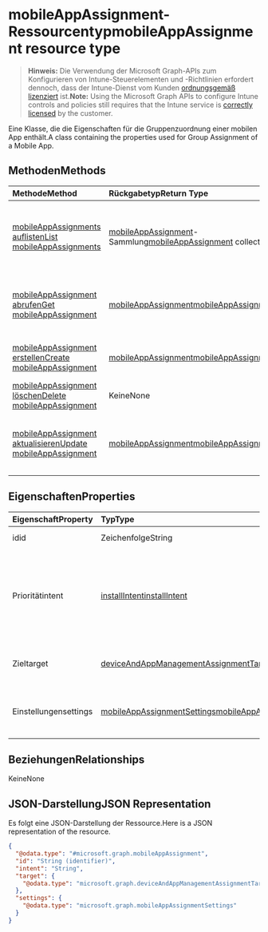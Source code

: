 # <a name="mobileappassignment-resource-type"></a><span data-ttu-id="14b85-101">mobileAppAssignment-Ressourcentyp</span><span class="sxs-lookup"><span data-stu-id="14b85-101">mobileAppAssignment resource type</span></span>

> <span data-ttu-id="14b85-102">**Hinweis:** Die Verwendung der Microsoft Graph-APIs zum Konfigurieren von Intune-Steuerelementen und -Richtlinien erfordert dennoch, dass der Intune-Dienst vom Kunden [ordnungsgemäß lizenziert](https://go.microsoft.com/fwlink/?linkid=839381) ist.</span><span class="sxs-lookup"><span data-stu-id="14b85-102">**Note:** Using the Microsoft Graph APIs to configure Intune controls and policies still requires that the Intune service is [correctly licensed](https://go.microsoft.com/fwlink/?linkid=839381) by the customer.</span></span>

<span data-ttu-id="14b85-103">Eine Klasse, die die Eigenschaften für die Gruppenzuordnung einer mobilen App enthält.</span><span class="sxs-lookup"><span data-stu-id="14b85-103">A class containing the properties used for Group Assignment of a Mobile App.</span></span>
## <a name="methods"></a><span data-ttu-id="14b85-104">Methoden</span><span class="sxs-lookup"><span data-stu-id="14b85-104">Methods</span></span>
|<span data-ttu-id="14b85-105">Methode</span><span class="sxs-lookup"><span data-stu-id="14b85-105">Method</span></span>|<span data-ttu-id="14b85-106">Rückgabetyp</span><span class="sxs-lookup"><span data-stu-id="14b85-106">Return Type</span></span>|<span data-ttu-id="14b85-107">Beschreibung</span><span class="sxs-lookup"><span data-stu-id="14b85-107">Description</span></span>|
|:---|:---|:---|
|[<span data-ttu-id="14b85-108">mobileAppAssignments auflisten</span><span class="sxs-lookup"><span data-stu-id="14b85-108">List mobileAppAssignments</span></span>](../api/intune_apps_mobileappassignment_list.md)|<span data-ttu-id="14b85-109">[mobileAppAssignment](../resources/intune_apps_mobileappassignment.md)-Sammlung</span><span class="sxs-lookup"><span data-stu-id="14b85-109">[mobileAppAssignment](../resources/intune_apps_mobileappassignment.md) collection</span></span>|<span data-ttu-id="14b85-110">Auflisten von Eigenschaften und Beziehungen der [mobileAppAssignment](../resources/intune_apps_mobileappassignment.md)-Objekte.</span><span class="sxs-lookup"><span data-stu-id="14b85-110">List properties and relationships of the [mobileAppAssignment](../resources/intune_apps_mobileappassignment.md) objects.</span></span>|
|[<span data-ttu-id="14b85-111">mobileAppAssignment abrufen</span><span class="sxs-lookup"><span data-stu-id="14b85-111">Get mobileAppAssignment</span></span>](../api/intune_apps_mobileappassignment_get.md)|[<span data-ttu-id="14b85-112">mobileAppAssignment</span><span class="sxs-lookup"><span data-stu-id="14b85-112">mobileAppAssignment</span></span>](../resources/intune_apps_mobileappassignment.md)|<span data-ttu-id="14b85-113">Lesen von Eigenschaften und Beziehungen des [mobileAppAssignment](../resources/intune_apps_mobileappassignment.md)-Objekts.</span><span class="sxs-lookup"><span data-stu-id="14b85-113">Read properties and relationships of the [mobileAppAssignment](../resources/intune_apps_mobileappassignment.md) object.</span></span>|
|[<span data-ttu-id="14b85-114">mobileAppAssignment erstellen</span><span class="sxs-lookup"><span data-stu-id="14b85-114">Create mobileAppAssignment</span></span>](../api/intune_apps_mobileappassignment_create.md)|[<span data-ttu-id="14b85-115">mobileAppAssignment</span><span class="sxs-lookup"><span data-stu-id="14b85-115">mobileAppAssignment</span></span>](../resources/intune_apps_mobileappassignment.md)|<span data-ttu-id="14b85-116">Erstellen eines neuen [mobileAppAssignment](../resources/intune_apps_mobileappassignment.md)-Objekts.</span><span class="sxs-lookup"><span data-stu-id="14b85-116">Create a new [mobileAppAssignment](../resources/intune_apps_mobileappassignment.md) object.</span></span>|
|[<span data-ttu-id="14b85-117">mobileAppAssignment löschen</span><span class="sxs-lookup"><span data-stu-id="14b85-117">Delete mobileAppAssignment</span></span>](../api/intune_apps_mobileappassignment_delete.md)|<span data-ttu-id="14b85-118">Keine</span><span class="sxs-lookup"><span data-stu-id="14b85-118">None</span></span>|<span data-ttu-id="14b85-119">Löschen einer [mobileAppAssignment](../resources/intune_apps_mobileappassignment.md).</span><span class="sxs-lookup"><span data-stu-id="14b85-119">Deletes a [mobileAppAssignment](../resources/intune_apps_mobileappassignment.md).</span></span>|
|[<span data-ttu-id="14b85-120">mobileAppAssignment aktualisieren</span><span class="sxs-lookup"><span data-stu-id="14b85-120">Update mobileAppAssignment</span></span>](../api/intune_apps_mobileappassignment_update.md)|[<span data-ttu-id="14b85-121">mobileAppAssignment</span><span class="sxs-lookup"><span data-stu-id="14b85-121">mobileAppAssignment</span></span>](../resources/intune_apps_mobileappassignment.md)|<span data-ttu-id="14b85-122">Aktualisieren der Eigenschaften eines [mobileAppAssignment](../resources/intune_apps_mobileappassignment.md)-Objekts.</span><span class="sxs-lookup"><span data-stu-id="14b85-122">Update the properties of a [mobileAppAssignment](../resources/intune_apps_mobileappassignment.md) object.</span></span>|

## <a name="properties"></a><span data-ttu-id="14b85-123">Eigenschaften</span><span class="sxs-lookup"><span data-stu-id="14b85-123">Properties</span></span>
|<span data-ttu-id="14b85-124">Eigenschaft</span><span class="sxs-lookup"><span data-stu-id="14b85-124">Property</span></span>|<span data-ttu-id="14b85-125">Typ</span><span class="sxs-lookup"><span data-stu-id="14b85-125">Type</span></span>|<span data-ttu-id="14b85-126">Beschreibung</span><span class="sxs-lookup"><span data-stu-id="14b85-126">Description</span></span>|
|:---|:---|:---|
|<span data-ttu-id="14b85-127">id</span><span class="sxs-lookup"><span data-stu-id="14b85-127">id</span></span>|<span data-ttu-id="14b85-128">Zeichenfolge</span><span class="sxs-lookup"><span data-stu-id="14b85-128">String</span></span>|<span data-ttu-id="14b85-129">Schlüssel der Entität</span><span class="sxs-lookup"><span data-stu-id="14b85-129">Key of the entity.</span></span>|
|<span data-ttu-id="14b85-130">Priorität</span><span class="sxs-lookup"><span data-stu-id="14b85-130">intent</span></span>|[<span data-ttu-id="14b85-131">installIntent</span><span class="sxs-lookup"><span data-stu-id="14b85-131">installIntent</span></span>](../resources/intune_shared_installintent.md)|<span data-ttu-id="14b85-132">Die vom Administrator definierte Installationspriorität. Mögliche Werte: `available`, `required`, `uninstall`, `availableWithoutEnrollment`.</span><span class="sxs-lookup"><span data-stu-id="14b85-132">The install intent defined by the admin. Possible values are: `available`, `required`, `uninstall`, `availableWithoutEnrollment`.</span></span>|
|<span data-ttu-id="14b85-133">Ziel</span><span class="sxs-lookup"><span data-stu-id="14b85-133">target</span></span>|[<span data-ttu-id="14b85-134">deviceAndAppManagementAssignmentTarget</span><span class="sxs-lookup"><span data-stu-id="14b85-134">deviceAndAppManagementAssignmentTarget</span></span>](../resources/intune_shared_deviceandappmanagementassignmenttarget.md)|<span data-ttu-id="14b85-135">Die vom Administrator definierte Zielgruppenzuordnung.</span><span class="sxs-lookup"><span data-stu-id="14b85-135">The target group assignment defined by the admin.</span></span>|
|<span data-ttu-id="14b85-136">Einstellungen</span><span class="sxs-lookup"><span data-stu-id="14b85-136">settings</span></span>|[<span data-ttu-id="14b85-137">mobileAppAssignmentSettings</span><span class="sxs-lookup"><span data-stu-id="14b85-137">mobileAppAssignmentSettings</span></span>](../resources/intune_apps_mobileappassignmentsettings.md)|<span data-ttu-id="14b85-138">Die vom Administrator definierten Einstellungen für die Zielgruppenzuordnung.</span><span class="sxs-lookup"><span data-stu-id="14b85-138">The settings for target assignment defined by the admin.</span></span>|

## <a name="relationships"></a><span data-ttu-id="14b85-139">Beziehungen</span><span class="sxs-lookup"><span data-stu-id="14b85-139">Relationships</span></span>
<span data-ttu-id="14b85-140">Keine</span><span class="sxs-lookup"><span data-stu-id="14b85-140">None</span></span>
## <a name="json-representation"></a><span data-ttu-id="14b85-141">JSON-Darstellung</span><span class="sxs-lookup"><span data-stu-id="14b85-141">JSON Representation</span></span>
<span data-ttu-id="14b85-142">Es folgt eine JSON-Darstellung der Ressource.</span><span class="sxs-lookup"><span data-stu-id="14b85-142">Here is a JSON representation of the resource.</span></span>
<!-- {
  "blockType": "resource",
  "keyProperty": "id",
  "@odata.type": "microsoft.graph.mobileAppAssignment"
}
-->
``` json
{
  "@odata.type": "#microsoft.graph.mobileAppAssignment",
  "id": "String (identifier)",
  "intent": "String",
  "target": {
    "@odata.type": "microsoft.graph.deviceAndAppManagementAssignmentTarget"
  },
  "settings": {
    "@odata.type": "microsoft.graph.mobileAppAssignmentSettings"
  }
}
```



